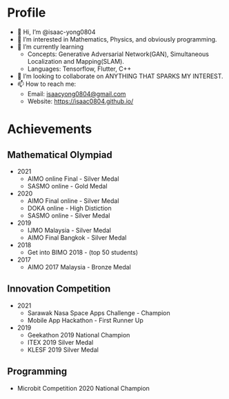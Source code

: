 # Profile
- 👋 Hi, I’m @isaac-yong0804
- 👀 I’m interested in Mathematics, Physics, and obviously programming.
- 🌱 I’m currently learning 
  - Concepts:  Generative Adversarial Network(GAN), Simultaneous Localization and Mapping(SLAM).
  - Languages: Tensorflow, Flutter, C++
- 💞️ I’m looking to collaborate on ANYTHING THAT SPARKS MY INTEREST.
- 📫 How to reach me:
  - Email: isaacyong0804@gmail.com
  - Website: https://isaac0804.github.io/

# Achievements 
## Mathematical Olympiad
- 2021
  - AIMO online Final - Silver Medal
  - SASMO online - Gold Medal
- 2020
  - AIMO Final online - Silver Medal 
  - DOKA online - High Distiction
  - SASMO online - Silver Medal
- 2019 
  - IJMO Malaysia - Silver Medal
  - AIMO Final Bangkok - Silver Medal
- 2018   
  - Get into BIMO 2018 - (top 50 students)
- 2017 
  - AIMO 2017 Malaysia - Bronze Medal
## Innovation Competition
- 2021
  - Sarawak Nasa Space Apps Challenge - Champion
  - Mobile App Hackathon - First Runner Up
- 2019
  - Geekathon 2019 National Champion
  - ITEX 2019 Silver Medal
  - KLESF 2019 Silver Medal
## Programming
- Microbit Competition 2020 National Champion
<!---
isaac-yong0804/isaac-yong0804 is a ✨ special ✨ repository because its `README.md` (this file) appears on your GitHub profile.
You can click the Preview link to take a look at your changes.
--->
